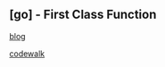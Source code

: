 ## [go] - First Class Function

[blog](https://dave.cheney.net/2016/11/13/do-not-fear-first-class-functions)

[codewalk](https://go.dev/doc/codewalk/functions/)
